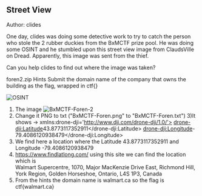 ## Street View
Author: clides

One day, clides was doing some detective work to try to catch the person who stole the 2 rubber duckies from the BxMCTF prize pool. He was doing some OSINT and he stumbled upon this street view image from ClaudsVille on Dread. Apparently, this image was sent from the thief.

Can you help clides to find out where the image was taken?

foren2.zip
Hints
Submit the domain name of the company that owns the building as the flag, wrapped in ctf{}


![OSINT](https://github.com/fahimalshihab/BxMCTF-23-MGCI-CTF-CLUB/assets/97816146/0ac27d2f-5807-4f29-8811-19747e0f6ec4)
1) The image ![BxMCTF-Foren-2](https://github.com/fahimalshihab/BxMCTF-23-MGCI-CTF-CLUB/assets/97816146/ee3d73b7-1a72-45c8-9b32-2de9a8dc3036)
2) Change it PNG to txt  ("BxMCTF-Foren.png" to "BxMCTF-Foren.txt")
3)It shows ->
   xmlns:drone-dji='http://www.dji.com/drone-dji/1.0/'>
  <drone-dji:Latitude>43.8773117352911</drone-dji:Latitude>
  <drone-dji:Longitude>-79.4086120938479</drone-dji:Longitude>
4) We find here a location where the Latitude 43.8773117352911 and Longitude -79.4086120938479
5) https://www.findlatlong.com/  using this site we can find the location which is  
Walmart Supercentre, 1070, Major MacKenzie Drive East, Richmond Hill, York Region, Golden Horseshoe, Ontario, L4S 1P3, Canada
6) From the hints the domain name is walmart.ca  so the flag is ctf{walmart.ca}
